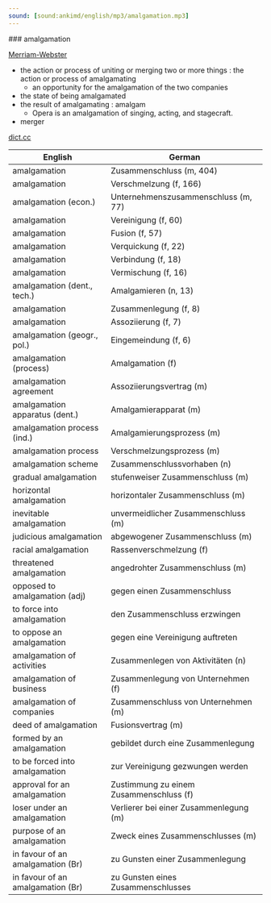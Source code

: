 ```yaml
---
sound: [sound:ankimd/english/mp3/amalgamation.mp3]
---
```


\### amalgamation

[Merriam-Webster](https://www.merriam-webster.com/dictionary/amalgamation)

- the action or process of uniting or merging two or more things : the action or process of amalgamating
    - an opportunity for the amalgamation of the two companies
- the state of being amalgamated
- the result of amalgamating : amalgam
    - Opera is an amalgamation of singing, acting, and stagecraft.
- merger

[dict.cc](https://www.dict.cc/amalgamation)

| English        | German       |
| -------------- | ------------ |
| amalgamation | Zusammenschluss (m, 404) |
| amalgamation | Verschmelzung (f, 166) |
| amalgamation (econ.) | Unternehmenszusammenschluss (m, 77) |
| amalgamation | Vereinigung (f, 60) |
| amalgamation | Fusion (f, 57) |
| amalgamation | Verquickung (f, 22) |
| amalgamation | Verbindung (f, 18) |
| amalgamation | Vermischung (f, 16) |
| amalgamation (dent., tech.) | Amalgamieren (n, 13) |
| amalgamation | Zusammenlegung (f, 8) |
| amalgamation | Assoziierung (f, 7) |
| amalgamation (geogr., pol.) | Eingemeindung (f, 6) |
| amalgamation (process) | Amalgamation (f) |
| amalgamation agreement | Assoziierungsvertrag (m) |
| amalgamation apparatus (dent.) | Amalgamierapparat (m) |
| amalgamation process (ind.) | Amalgamierungsprozess (m) |
| amalgamation process | Verschmelzungsprozess (m) |
| amalgamation scheme | Zusammenschlussvorhaben (n) |
| gradual amalgamation | stufenweiser Zusammenschluss (m) |
| horizontal amalgamation | horizontaler Zusammenschluss (m) |
| inevitable amalgamation | unvermeidlicher Zusammenschluss (m) |
| judicious amalgamation | abgewogener Zusammenschluss (m) |
| racial amalgamation | Rassenverschmelzung (f) |
| threatened amalgamation | angedrohter Zusammenschluss (m) |
| opposed to amalgamation (adj) | gegen einen Zusammenschluss |
| to force into amalgamation | den Zusammenschluss erzwingen |
| to oppose an amalgamation | gegen eine Vereinigung auftreten |
| amalgamation of activities | Zusammenlegen von Aktivitäten (n) |
| amalgamation of business | Zusammenlegung von Unternehmen (f) |
| amalgamation of companies | Zusammenschluss von Unternehmen (m) |
| deed of amalgamation | Fusionsvertrag (m) |
| formed by an amalgamation | gebildet durch eine Zusammenlegung |
| to be forced into amalgamation | zur Vereinigung gezwungen werden |
| approval for an amalgamation | Zustimmung zu einem Zusammenschluss (f) |
| loser under an amalgamation | Verlierer bei einer Zusammenlegung (m) |
| purpose of an amalgamation | Zweck eines Zusammenschlusses (m) |
| in favour of an amalgamation (Br) | zu Gunsten einer Zusammenlegung |
| in favour of an amalgamation (Br) | zu Gunsten eines Zusammenschlusses |
